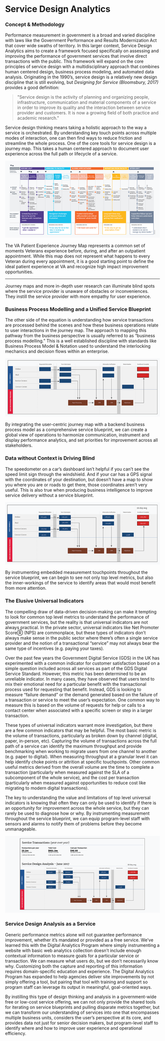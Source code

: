 # Service Design Analytics

### Concept & Methodology

Performance measurement in government is a broad and varied discipline
with laws like the Government Performance and Results Modernization Act that cover wide swaths of territory.
In this larger context,
Service Design Analytics aims to create a framework
focused specifically on assessing and improving the performance of government services
that involve direct transactions with the public.
This framework will expand on the core principles of service design
with a multidisciplinary approach that combines human centered design,
business process modeling, and automated data analysis.
Originating in the 1990’s, service design is a relatively
new design discipline that is still evolving,
but _Designing for Service (Bloomsbury, 2017)_ provides a good definition:

> "Service design is the activity of planning and organizing people, infrastructure, communication and material components of a service in order to improve its quality and the interaction between service provider and customers. It is now a growing field of both practice and academic research."

Service design thinking means taking a holistic approach to the way a service is orchestrated.
By understanding key touch points across multiple modes of interaction,
one can then find ways to reduce friction and streamline the whole process.
One of the core tools for service design is a journey map.
This takes a human centered approach to document user experience across the full path or lifecycle of a service.

![Service Map Example](/assets/images/1.png)

The VA Patient Experience Journey Map represents a common set of moments Veterans experience before,
during, and after an outpatient appointment.
While this map does not represent what happens to every Veteran during every appointment,
it is a good starting point to define the ideal patient experience
at VA and recognize high impact improvement opportunities.

---

Journey maps and more in-depth user research can illuminate blind spots
where the service provider is unaware of obstacles or inconveniences.
They instill the service provider with more empathy for user experience.

### Business Process Modelling and a Unified Service Blueprint

The other side of the equation is understanding how
service transactions are processed behind the scenes
and how these business operations relate to user interactions in the journey map.
The approach to mapping this pathway from the business perspective
is usually referred to as “business process modelling.”
This is a well established discipline with standards like Business Process Model & Notation
used to understand the interlocking mechanics and decision flows within an enterprise.

![Service Map Prototype](/assets/images/2.png)

By integrating the user-centric journey map with a backend business process model
as a comprehensive service blueprint,
we can create a global view of operations to harmonize communication,
instrument and display performance analytics, and set priorities for improvement across all stakeholders.

### Data without Context is Driving Blind

The speedometer on a car’s dashboard isn’t helpful if you can’t see the speed limit sign through the windshield.
And if your car has a GPS signal with the coordinates of your destination,
but doesn’t have a map to show you where you are or roads to get there,
those coordinates aren’t very useful.
This is also true when producing business intelligence to improve service delivery without a service blueprint.

![Service Map Prototype 2](/assets/images/3.png)

By instrumenting embedded measurement touchpoints throughout the service blueprint,
we can begin to see not only top level metrics,
but also the inner-workings of the service to identify areas that would most benefit from more attention.

### The Elusive Universal Indicators

The compelling draw of data-driven decision-making can make it tempting to
look for common top level metrics to understand the performance of government services,
but the reality is that universal indicators are not always practical.
In the private sector, universal indicators like Net Promoter ScoreⓇ (NPS) are commonplace,
but these types of indicators don’t always make sense in the public sector
where there’s often a single service provider
and the notion of a transactional “service” may not always bear the same type of incentives (e.g. paying your taxes).

Over the past few years the Government Digital Service (GDS) in the UK
has experimented with a common indicator for customer satisfaction
based on a simple question included across all services as part of the GDS Digital Service Standard.
However, this metric has been determined to be an unreliable indicator.
In many cases, they have observed that users tend to mix their emotional need for a particular benefit
with the transactional process used for requesting that benefit.
Instead, GDS is looking to measure “failure demand”
or the demand generated based on the failure of a transaction or service to meet the user’s expectation.
One common way to measure this is based on the volume of requests for help or calls
to a contact center when associated with a specific screen or step in a larger transaction.

These types of universal indicators warrant more investigation,
but there are a few common indicators that may be helpful.
The most basic metric is the volume of transactions,
particularly as broken down by channel (digital, paper, in-person, etc).
Capturing the volume of transactions across the full path of a service
can identify the maximum throughput and provide benchmarking
when working to migrate users from one channel to another (e.g. paper to digital).
When measuring throughput at a granular level it can help identify
choke points or attrition at specific touchpoints.
Other common useful metrics derived from the overall volume are the time to complete a transaction
(particularly when measured against the SLA of a subcomponent of the whole service),
and the cost per transaction
(particularly when measured against opportunities to reduce cost like migrating to modern digital transactions).

The key to understanding the value and limitations of top level universal indicators
is knowing that often they can only be used to identify if there is
an opportunity for improvement across the whole service,
but they can rarely be used to diagnose how or why.
By instrumenting measurement throughout the service blueprint,
we can equip program-level staff with sensors and alarms to notify them of problems before they become unmanageable.

![Service Map Prototype 3](/assets/images/4.png)

### Service Design Analysis as a Service

Generic performance metrics alone will not guarantee performance improvement,
whether it’s mandated or provided as a free service.
We’ve learned this with the Digital Analytics Program
where simply instrumenting a website with basic web analytics collection
doesn’t include enough contextual information to measure goals for a particular service or transaction.
We can measure what users do, but we don’t necessarily know why.
Customizing both the capture and reporting of this information requires domain-specific education and experience.
The Digital Analytics Program has expanded to help agencies deliver site improvements by not simply offering a tool,
but pairing that tool with training and support so program staff can leverage its output in meaningful, goal-oriented ways.

By instilling this type of design thinking and analysis
in a government-wide free or low-cost service offering,
we can not only provide the shared tools for iterating on service blueprints and pulling disparate metrics together,
but we can transform our understanding of services into one that encompasses multiple business units,
considers the user’s perspective at its core, and provides data not just for senior decision makers,
but program-level staff to identify where and how to improve user experience and operational efficiency.

